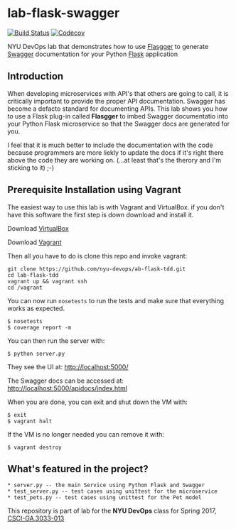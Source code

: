 # lab-flask-swagger

[![Build Status](https://travis-ci.org/nyu-devops/lab-flask-swagger.svg?branch=master)](https://travis-ci.org/nyu-devops/lab-flask-swagger)
[![Codecov](https://img.shields.io/codecov/c/github/nyu-devops/lab-flask-swagger.svg)]()

NYU DevOps lab that demonstrates how to use [Flasgger](https://github.com/rochacbruno/flasgger) to generate [Swagger](http://swagger.io) documentation for your Python [Flask](http://flask.pocoo.org) application

## Introduction

When developing microservices with API's that others are going to call, it is critically important to provide the proper API documentation. Swagger has become a defacto standard for documenting APIs. This lab shows you how to use a Flask plug-in called **Flasgger** to imbed Swagger documentatio into your Python Flask microservice so that the Swagger docs are generated for you.

I feel that it is much better to include the documentation with the code because programmers are more liekly to update the docs if it's right there above the code they are working on. (...at least that's the therory and I'm sticking to it) ;-)

## Prerequisite Installation using Vagrant

The easiest way to use this lab is with Vagrant and VirtualBox. if you don't have this software the first step is down download and install it.

Download [VirtualBox](https://www.virtualbox.org/)

Download [Vagrant](https://www.vagrantup.com/)

Then all you have to do is clone this repo and invoke vagrant:

    git clone https://github.com/nyu-devops/ab-flask-tdd.git
    cd lab-flask-tdd
    vagrant up && vagrant ssh
    cd /vagrant

You can now run `nosetests` to run the tests and make sure that everything works as expected.

    $ nosetests
    $ coverage report -m

You can then run the server with:

    $ python server.py

They see the UI at: [http://localhost:5000/](http://localhost:5000/)

The Swagger docs can be accessed at: [http://localhost:5000/apidocs/index.html](http://localhost:5000/apidocs/index.html)

When you are done, you can exit and shut down the VM with:

    $ exit
    $ vagrant halt

If the VM is no longer needed you can remove it with:

    $ vagrant destroy


## What's featured in the project?

    * server.py -- the main Service using Python Flask and Swagger
    * test_server.py -- test cases using unittest for the microservice
    * test_pets.py -- test cases using unittest for the Pet model


This repository is part of lab for the **NYU DevOps** class for Spring 2017, [CSCI-GA.3033-013](http://cs.nyu.edu/courses/spring17/CSCI-GA.3033-013/)
